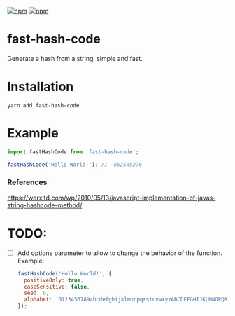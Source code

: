 [![npm](https://img.shields.io/npm/v/fast-hash-code.svg)](https://www.npmjs.com/package/fast-hash-code) [![npm](https://img.shields.io/npm/dy/fast-hash-code)](https://www.npmjs.com/package/fast-hash-code)

# fast-hash-code

Generate a hash from a string, simple and fast.

# Installation

```
yarn add fast-hash-code
```

# Example

```js
import fastHashCode from 'fast-hash-code';

fastHashCode('Hello World!'); // -862545276
```

### References

https://werxltd.com/wp/2010/05/13/javascript-implementation-of-javas-string-hashcode-method/

# TODO:

- [ ] Add options parameter to allow to change the behavior of the function. Example:
  ```js
  fastHashCode('Hello World!', {
    positiveOnly: true,
    caseSensitive: false,
    seed: 0,
    alphabet: '0123456789abcdefghijklmnopqrstuvwxyzABCDEFGHIJKLMNOPQRSTUVWXYZ',
  });
  ```

